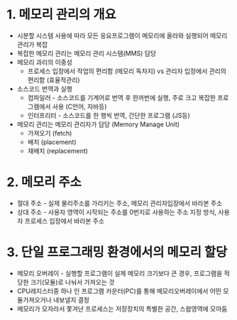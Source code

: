 # 1. 메모리 관리의 개요

  * 시분할 시스템 사용에 따라 모든 응요프로그램이 메모리에 올라와 실행되어 메모리 관리가 복잡
  * 복잡한 메모리 관리는 메모리 관리 시스템(MMS) 담당
  * 메모리 과리의 이중성
    * 프로세스 입장에서 작업의 편리함 (메모리 독차지) vs 관리자 입장에서 관리의 편리함 (효율적관리)
  * 소스코드 번역과 실행
    * 컴파일러 - 소스코드를 기계어로 번역 후 한꺼번에 실행, 주로 크고 복잡한 프로그램에서 사용 (C언어, 자바등)
    * 인터프리터 - 소스코드를 한 행씩 번역, 간단한 프로그램 (JS등)
  * 메모리 관리는 메모리 관리자가 담당 (Memory Manage Unit)
    * 가져오기 (fetch)
    * 배치 (placement)
    * 재배치 (replacement)

# 2. 메모리 주소

  * 절대 주소 - 실제 물리주소를 가리키는 주소, 메모리 관리자입장에서 바라본 주소
  * 상대 주소 - 사용자 영역이 시작되는 주소를 0번지로 사용하는 주소 지정 방식, 사용자 프로세스 입장에서 바라본 주소

# 3. 단일 프로그래밍 환경에서의 메모리 할당

  * 메모리 오버레이 - 실행할 프로그램이 실제 메모리 크기보다 큰 경우, 프로그램을 적당한 크기(모듈)로 나눠서 가져오는 것
  * CPU레지스터중 하나 인 프로그램 카운터(PC)를 통해 메모리오버레이에서 어떤 모듈가져오거나 내보낼지 결정
  * 메모리가 모자라서 쫓겨난 프로세스는 저장장치의 특별한 공간, 스왑영역에 모아둠

